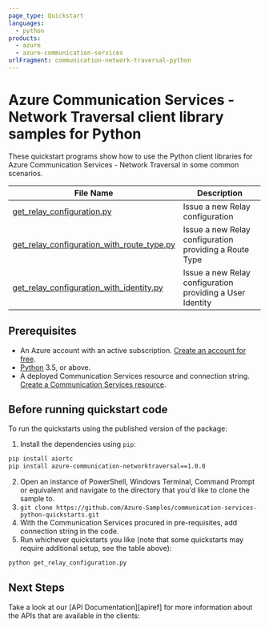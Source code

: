 ```yaml
---
page_type: Quickstart
languages:
  - python
products:
  - azure
  - azure-communication-services
urlFragment: communication-network-traversal-python
---
```


# Azure Communication Services - Network Traversal client library samples for Python

These quickstart programs show how to use the Python client libraries for Azure Communication Services - Network Traversal in some common scenarios.

| **File Name**                                     | **Description**                 |
| ------------------------------------------------- | ------------------------------- |
| [get_relay_configuration.py][getrelayconfiguration] | Issue a new Relay configuration |
| [get_relay_configuration_with_route_type.py][getrelayconfiguration] | Issue a new Relay configuration providing a Route Type|
| [get_relay_configuration_with_identity.py][getrelayconfiguration] | Issue a new Relay configuration providing a User Identity|

## Prerequisites

- An Azure account with an active subscription. [Create an account for free](https://azure.microsoft.com/free/?WT.mc_id=A261C142F). 
- [Python](https://www.python.org/downloads/) 3.5, or above.
- A deployed Communication Services resource and connection string. [Create a Communication Services resource](https://docs.microsoft.com/azure/communication-services/quickstarts/create-communication-resource).

 
## Before running quickstart code

To run the quickstarts using the published version of the package:

1. Install the dependencies using `pip`:
```bash
pip install aiortc
pip install azure-communication-networktraversal==1.0.0
```
2. Open an instance of PowerShell, Windows Terminal, Command Prompt or equivalent and navigate to the directory that you'd like to clone the sample to.
3. `git clone https://github.com/Azure-Samples/communication-services-python-quickstarts.git`
4. With the Communication Services procured in pre-requisites, add connection string in the code.
6. Run whichever quickstarts you like (note that some quickstarts may require additional setup, see the table above):
```bash
python get_relay_configuration.py
```

## Next Steps

Take a look at our [API Documentation][apiref] for more information about the APIs that are available in the clients:

[getrelayconfiguration]: https://github.com/Azure/azure-sdk-for-python/tree/main/sdk/communication/azure-communication-networktraversal/samples
[freesub]: https://azure.microsoft.com/free/
[createinstance_azurecommunicationservicesaccount]: https://docs.microsoft.com/azure/communication-services/quickstarts/create-communication-resource
[package]: https://github.com/Azure/azure-sdk-for-python/blob/main/sdk/communication/azure-communication-networktraversal/README.md
